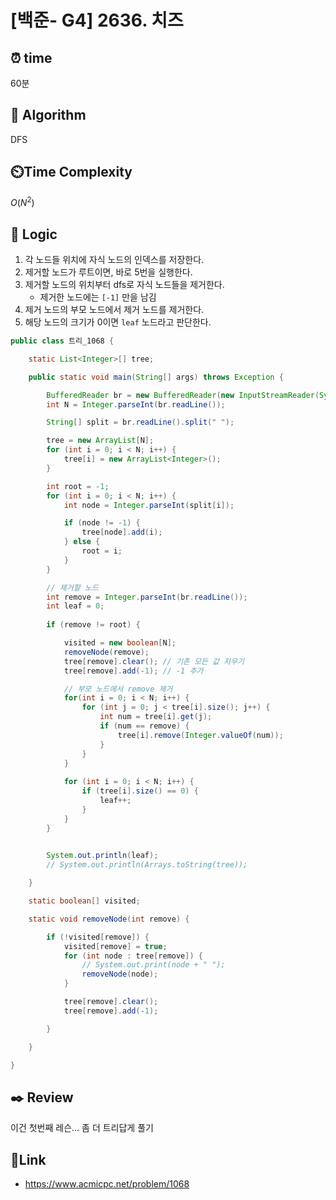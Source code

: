 
# [백준- G4] 2636. 치즈

## ⏰  **time**
60분

## :pushpin: **Algorithm**
DFS

## ⏲️**Time Complexity**
$O(N^2)$

## :round_pushpin: **Logic**

1. 각 노드들 위치에 자식 노드의 인덱스를 저장한다.
2. 제거할 노드가 루트이면, 바로 5번을 실행한다.
3. 제거할 노드의 위치부터 dfs로 자식 노드들을 제거한다.
    - 제거한 노드에는 `[-1]` 만을 남김
4. 제거 노드의 부모 노드에서 제거 노드를 제거한다.
5. 해당 노드의 크기가 0이면 `leaf` 노드라고 판단한다.


```java
public class 트리_1068 {

	static List<Integer>[] tree;

	public static void main(String[] args) throws Exception {

		BufferedReader br = new BufferedReader(new InputStreamReader(System.in));
		int N = Integer.parseInt(br.readLine());

		String[] split = br.readLine().split(" ");

		tree = new ArrayList[N];
		for (int i = 0; i < N; i++) {
			tree[i] = new ArrayList<Integer>();
		}

		int root = -1;
		for (int i = 0; i < N; i++) {
			int node = Integer.parseInt(split[i]);

			if (node != -1) {
				tree[node].add(i);
			} else {
				root = i;
			}
		}

        // 제거할 노드
		int remove = Integer.parseInt(br.readLine()); 
		int leaf = 0;
		
		if (remove != root) {

			visited = new boolean[N];
			removeNode(remove);
			tree[remove].clear(); // 기존 모든 값 지우기
			tree[remove].add(-1); // -1 추가

            // 부모 노드에서 remove 제거
			for(int i = 0; i < N; i++) { 
			    for (int j = 0; j < tree[i].size(); j++) { 
			    	int num = tree[i].get(j);
			        if (num == remove) { 
			            tree[i].remove(Integer.valueOf(num)); 
			        } 
			    } 
			}
			
			for (int i = 0; i < N; i++) {
				if (tree[i].size() == 0) {
					leaf++;
				}
			}
		}

		
		System.out.println(leaf);
		// System.out.println(Arrays.toString(tree));

	}

	static boolean[] visited;

	static void removeNode(int remove) {

		if (!visited[remove]) {
			visited[remove] = true;
			for (int node : tree[remove]) {
				// System.out.print(node + " ");
				removeNode(node);
			}

			tree[remove].clear();
			tree[remove].add(-1);

		}

	}

}

```

## :black_nib: **Review**
이건 첫번째 레슨... 좀 더 트리답게 풀기

## 📡**Link**
- https://www.acmicpc.net/problem/1068

